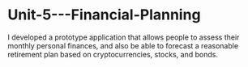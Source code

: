 # Unit-5---Financial-Planning
I developed a prototype application that allows people to assess their monthly personal finances, and also be able to forecast a reasonable retirement plan based on cryptocurrencies, stocks, and bonds.
